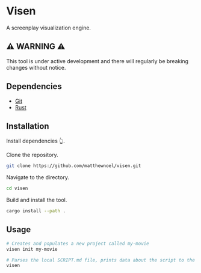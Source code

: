 # Visen

A screenplay visualization engine.

## ⚠️ WARNING ⚠️

This tool is under active development and there will regularly be breaking changes without notice.

## Dependencies

* [Git](https://git-scm.com/downloads)
* [Rust](https://www.rust-lang.org/tools/install)

## Installation

Install dependencies 👆.

Clone the repository.

```bash
git clone https://github.com/matthewnoel/visen.git
```

Navigate to the directory.

```bash
cd visen
```

Build and install the tool.

```bash
cargo install --path .
```

## Usage

```bash
# Creates and populates a new project called my-movie
visen init my-movie
```

```bash
# Parses the local SCRIPT.md file, prints data about the script to the console, updates the README.md file, and updates the HTML version of the script in the docs directory.
visen
```
